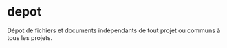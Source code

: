 depot
=====

Dépot de fichiers et documents indépendants de tout projet ou communs à tous les projets.
